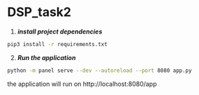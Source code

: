 # DSP_task2

1. **_install project dependencies_**

```sh
pip3 install -r requirements.txt
```

2. **_Run the application_**

```sh
python -m panel serve --dev --autoreload --port 8080 app.py
```
the application will run on http://localhost:8080/app
